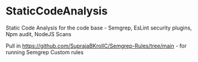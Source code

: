 # StaticCodeAnalysis
Static Code Analysis for the code base - Semgrep, EsLint security plugins, Npm audit, NodeJS Scans

Pull in https://github.com/SuprajaBKrollC/Semgrep-Rules/tree/main - for running Semgrep Custom rules
